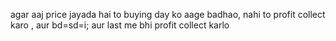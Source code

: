 agar aaj price jayada hai to buying day ko aage badhao, nahi to profit collect karo , aur bd=sd=i; aur last me bhi profit collect karlo